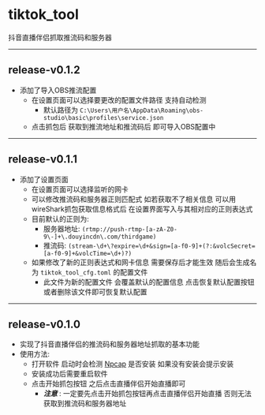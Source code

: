 # tiktok_tool

抖音直播伴侣抓取推流码和服务器

---

## release-v0.1.2

- 添加了导入OBS推流配置
    - 在设置页面可以选择要更改的配置文件路径 支持自动检测
        - 默认路径为 `C:\Users\用户名\AppData\Roaming\obs-studio\basic\profiles\service.json`
    - 点击抓包后 获取到推流地址和推流码后 即可导入OBS配置中

---

## release-v0.1.1

- 添加了设置页面
    - 在设置页面可以选择监听的网卡
    - 可以修改推流码和服务器正则匹配式 如若获取不了相关信息 可以用wireShark抓包获取信息格式后 在设置界面写入与其相对应的正则表达式
    - 目前默认的正则为:
        - 服务器地址: `(rtmp://push-rtmp-[a-zA-Z0-9\-]+\.douyincdn\.com/thirdgame)`
        - 推流码: `(stream-\d+\?expire=\d+&sign=[a-f0-9]+(?:&volcSecret=[a-f0-9]+&volcTime=\d+)?)`
    - 如果修改了新的正则表达式和网卡信息 需要保存后才能生效 随后会生成名为 `tiktok_tool_cfg.toml` 的配置文件
        - 此文件为新的配置文件 会覆盖默认的配置信息 点击恢复默认配置按钮或者删除该文件即可恢复默认配置

--- 

## release-v0.1.0

- 实现了抖音直播伴侣的推流码和服务器地址抓取的基本功能
- 使用方法:
    - 打开软件 启动时会检测 [Npcap](https://npcap.com/#download) 是否安装 如果没有安装会提示安装
    - 安装成功后需要重启软件
    - 点击开始抓包按钮 之后点击直播伴侣开始直播即可
        - _**注意**_ : 一定要先点击开始抓包按钮再点击直播伴侣开始直播 否则无法获取到推流码和服务器地址